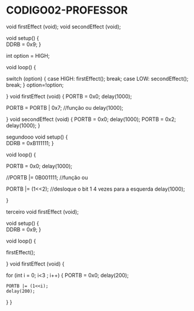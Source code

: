 # CODIGO02-PROFESSOR

void firstEffect (void);
void secondEffect (void);

void setup()
{    
  DDRB = 0x9;
}

int option = HIGH;

void loop()
{
    
  switch (option)
  {
    case HIGH:
      firstEffect();
      break;
    case LOW:
      secondEffect();
      break;
  } 
   option=!option;
 
}
void firstEffect (void)
{
  PORTB = 0x0;
  delay(1000);
  
  PORTB = PORTB | 0x7; //função ou
  delay(1000);
 
}
  void secondEffect (void)
{
    PORTB = 0x0;
    delay(1000);
    PORTB = 0x2;
  delay(1000);
}


segundooo
void setup()
{    
  DDRB = 0xB111111;
}

void loop()
{
    
  PORTB = 0x0;
  delay(1000);
  
  //PORTB |= 0B001111; //função ou
  
  PORTB |= (1<<2); //desloque o bit 1 4 vezes para a esquerda 
  delay(1000);
 
}




terceiro
void firstEffect (void);

void setup()
{    
  DDRB = 0x9;
}

void loop()
{
    
  firstEffect();
 
}
void firstEffect (void)
{
  
  for (int i = 0; i<3 ; i++)
  {
    PORTB = 0x0;
    delay(200);

    PORTB |= (1<<i);
    delay(200);
  
  }
}

 
